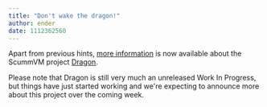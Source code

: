 ```yaml
---
title: "Don't wake the dragon!"
author: ender
date: 1112362560
---
```


Apart from previous hints, [more information](http://wiki.scummvm.org/index.php/Dragon) is now available about the ScummVM project [Dragon](http://wiki.scummvm.org/index.php/Dragon).

Please note that Dragon is still very much an unreleased Work In Progress, but things have just started working and we're expecting to announce more about this project over the coming week.
